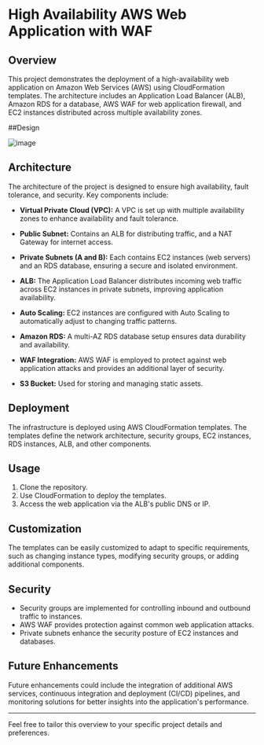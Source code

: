 
# High Availability AWS Web Application with WAF

## Overview

This project demonstrates the deployment of a high-availability web application on Amazon Web Services (AWS) using CloudFormation templates. The architecture includes an Application Load Balancer (ALB), Amazon RDS for a database, AWS WAF for web application firewall, and EC2 instances distributed across multiple availability zones.

##Design

![image](https://github.com/Amohamed0816/AWS-CloudFormation/assets/127431316/c4ca2ad2-76ff-4ef4-8204-22c9f377c52c)


## Architecture

The architecture of the project is designed to ensure high availability, fault tolerance, and security. Key components include:

- **Virtual Private Cloud (VPC):** A VPC is set up with multiple availability zones to enhance availability and fault tolerance.

- **Public Subnet:** Contains an ALB for distributing traffic, and a NAT Gateway for internet access.

- **Private Subnets (A and B):** Each contains EC2 instances (web servers) and an RDS database, ensuring a secure and isolated environment.

- **ALB:** The Application Load Balancer distributes incoming web traffic across EC2 instances in private subnets, improving application availability.

- **Auto Scaling:** EC2 instances are configured with Auto Scaling to automatically adjust to changing traffic patterns.

- **Amazon RDS:** A multi-AZ RDS database setup ensures data durability and availability.

- **WAF Integration:** AWS WAF is employed to protect against web application attacks and provides an additional layer of security.

- **S3 Bucket:** Used for storing and managing static assets.

## Deployment

The infrastructure is deployed using AWS CloudFormation templates. The templates define the network architecture, security groups, EC2 instances, RDS instances, ALB, and other components.

## Usage

1. Clone the repository.
2. Use CloudFormation to deploy the templates.
3. Access the web application via the ALB's public DNS or IP.

## Customization

The templates can be easily customized to adapt to specific requirements, such as changing instance types, modifying security groups, or adding additional components.

## Security

- Security groups are implemented for controlling inbound and outbound traffic to instances.
- AWS WAF provides protection against common web application attacks.
- Private subnets enhance the security posture of EC2 instances and databases.

## Future Enhancements

Future enhancements could include the integration of additional AWS services, continuous integration and deployment (CI/CD) pipelines, and monitoring solutions for better insights into the application's performance.

---

Feel free to tailor this overview to your specific project details and preferences.

